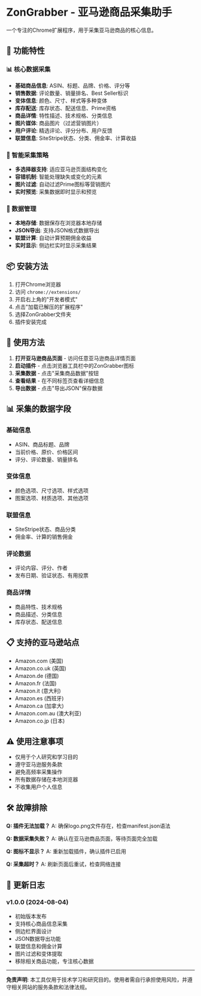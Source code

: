 # ZonGrabber - 亚马逊商品采集助手

一个专注的Chrome扩展程序，用于采集亚马逊商品的核心信息。

## 🚀 功能特性

### 📊 核心数据采集
- **基础商品信息**: ASIN、标题、品牌、价格、评分等
- **销售数据**: 评论数量、销量排名、Best Seller标识
- **变体信息**: 颜色、尺寸、样式等多种变体
- **库存配送**: 库存状态、配送信息、Prime资格
- **商品详情**: 特性描述、技术规格、分类信息
- **图片媒体**: 商品图片（过滤营销图片）
- **用户评论**: 精选评论、评分分布、用户反馈
- **联盟信息**: SiteStripe状态、分类、佣金率、计算收益

### 🎯 智能采集策略
- **多选择器支持**: 适应亚马逊页面结构变化
- **容错机制**: 智能处理缺失或变化的元素
- **图片过滤**: 自动过滤Prime图标等营销图片
- **实时预览**: 采集数据即时显示和预览

### 💾 数据管理
- **本地存储**: 数据保存在浏览器本地存储
- **JSON导出**: 支持JSON格式数据导出
- **联盟计算**: 自动计算预期佣金收益
- **实时显示**: 侧边栏实时显示采集结果

## 📦 安装方法

1. 打开Chrome浏览器
2. 访问 `chrome://extensions/`
3. 开启右上角的"开发者模式"
4. 点击"加载已解压的扩展程序"
5. 选择ZonGrabber文件夹
6. 插件安装完成

## 🔧 使用方法

1. **打开亚马逊商品页面** - 访问任意亚马逊商品详情页面
2. **启动插件** - 点击浏览器工具栏中的ZonGrabber图标
3. **采集数据** - 点击"采集商品数据"按钮
4. **查看结果** - 在不同标签页查看详细信息
5. **导出数据** - 点击"导出JSON"保存数据

## 📊 采集的数据字段

### 基础信息
- ASIN、商品标题、品牌
- 当前价格、原价、价格区间
- 评分、评论数量、销量排名

### 变体信息
- 颜色选项、尺寸选项、样式选项
- 图案选项、材质选项、其他选项

### 联盟信息
- SiteStripe状态、商品分类
- 佣金率、计算的销售佣金

### 评论数据
- 评论内容、评分、作者
- 发布日期、验证状态、有用投票

### 商品详情
- 商品特性、技术规格
- 商品描述、分类信息
- 库存状态、配送信息

## 📋 支持的亚马逊站点

- Amazon.com (美国)
- Amazon.co.uk (英国) 
- Amazon.de (德国)
- Amazon.fr (法国)
- Amazon.it (意大利)
- Amazon.es (西班牙)
- Amazon.ca (加拿大)
- Amazon.com.au (澳大利亚)
- Amazon.co.jp (日本)

## ⚠️ 使用注意事项

- 仅用于个人研究和学习目的
- 遵守亚马逊服务条款
- 避免高频率采集操作
- 所有数据存储在本地浏览器
- 不收集用户个人信息

## 🛠️ 故障排除

**Q: 插件无法加载？**
A: 确保logo.png文件存在，检查manifest.json语法

**Q: 数据采集失败？**
A: 确认在亚马逊商品页面，等待页面完全加载

**Q: 图标不显示？**
A: 重新加载插件，确认插件已启用

**Q: 采集超时？**
A: 刷新页面后重试，检查网络连接

## 🔄 更新日志

### v1.0.0 (2024-08-04)
- 初始版本发布
- 支持核心商品信息采集
- 侧边栏界面设计
- JSON数据导出功能
- 联盟信息和佣金计算
- 图片过滤和变体提取
- 移除相关商品功能，专注核心数据

---

**免责声明**: 本工具仅用于技术学习和研究目的。使用者需自行承担使用风险，并遵守相关网站的服务条款和法律法规。
